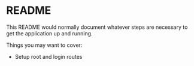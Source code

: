 # README

This README would normally document whatever steps are necessary to get the
application up and running.

Things you may want to cover:

- Setup root and login routes